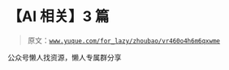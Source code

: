 # 【AI 相关】3 篇

> 原文：[`www.yuque.com/for_lazy/zhoubao/vr460o4h6m6qxwme`](https://www.yuque.com/for_lazy/zhoubao/vr460o4h6m6qxwme)

公众号懒人找资源，懒人专属群分享